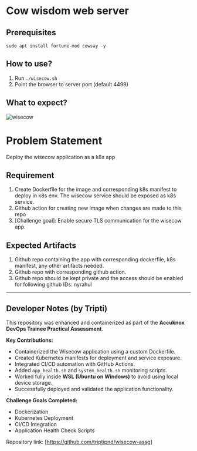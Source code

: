# Cow wisdom web server

## Prerequisites

```
sudo apt install fortune-mod cowsay -y
```

## How to use?

1. Run `./wisecow.sh`
2. Point the browser to server port (default 4499)

## What to expect?
![wisecow](https://github.com/nyrahul/wisecow/assets/9133227/8d6bfde3-4a5a-480e-8d55-3fef60300d98)

# Problem Statement
Deploy the wisecow application as a k8s app

## Requirement
1. Create Dockerfile for the image and corresponding k8s manifest to deploy in k8s env. The wisecow service should be exposed as k8s service.
2. Github action for creating new image when changes are made to this repo
3. [Challenge goal]: Enable secure TLS communication for the wisecow app.

## Expected Artifacts
1. Github repo containing the app with corresponding dockerfile, k8s manifest, any other artifacts needed.
2. Github repo with corresponding github action.
3. Github repo should be kept private and the access should be enabled for following github IDs: nyrahul



---

## Developer Notes (by Tripti)

This repository was enhanced and containerized as part of the **Accuknox DevOps Trainee Practical Assessment**.

**Key Contributions:**
- Containerized the Wisecow application using a custom Dockerfile.
- Created Kubernetes manifests for deployment and service exposure.
- Integrated CI/CD automation with GitHub Actions.
- Added `app_health.sh` and `system_health.sh` monitoring scripts.
- Worked fully inside **WSL (Ubuntu on Windows)** to avoid using local device storage.
- Successfully deployed and validated the application functionality.

**Challenge Goals Completed:**
-  Dockerization 
-  Kubernetes Deployment 
-  CI/CD Integration 
-  Application Health Check Scripts 

Repository link: [https://github.com/triptipnd/wisecow-assg]
